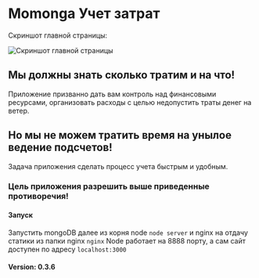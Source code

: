 # Momonga Учет затрат

Скриншот главной страницы:

![Скриншот главной страницы](https://4.bp.blogspot.com/-w2J87z4KVlY/WP8zQ-CVTwI/AAAAAAAAAe8/VonnVbod4E4i7IYw8lGiviMJiqX-omieQCEw/s1600/momonga-main-page_v.0.0.1.jpg "Скриншот главной страницы")

## Мы должны знать сколько тратим и на что!
Приложение призванно дать вам контроль над финансовыми ресурсами, организовать расходы с целью недопустить траты денег на ветер. 
## Но мы не можем тратить время на унылое ведение подсчетов!
Задача приложения сделать процесс учета быстрым и удобным.
    
### Цель приложения разрешить выше приведенные противоречия!

#### Запуск
Запустить mongoDB далее из корня node `node server` и nginx на отдачу статики из папки nginx `nginx`
Node работает на 8888 порту, а сам сайт доступен по адресу `localhost:3000`

#### Version: 0.3.6